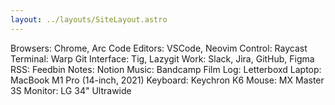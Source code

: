 ```yaml
---
layout: ../layouts/SiteLayout.astro
---
```

Browsers: Chrome, Arc
Code Editors: VSCode, Neovim
Control: Raycast
Terminal: Warp
Git Interface: Tig, Lazygit
Work: Slack, Jira, GitHub, Figma
RSS: Feedbin
Notes: Notion
Music: Bandcamp
Film Log: Letterboxd
Laptop: MacBook M1 Pro (14-inch, 2021)
Keyboard: Keychron K6
Mouse: MX Master 3S
Monitor: LG 34" Ultrawide

